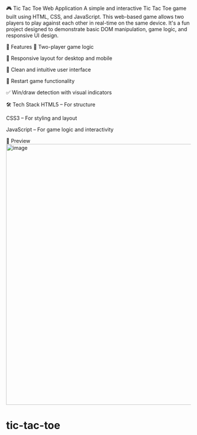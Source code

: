 🎮 Tic Tac Toe Web Application
A simple and interactive Tic Tac Toe game built using HTML, CSS, and JavaScript. This web-based game allows two players to play against each other in real-time on the same device. It's a fun project designed to demonstrate basic DOM manipulation, game logic, and responsive UI design.

🚀 Features
🧠 Two-player game logic

📱 Responsive layout for desktop and mobile

🎨 Clean and intuitive user interface

🔁 Restart game functionality

✅ Win/draw detection with visual indicators

🛠️ Tech Stack
HTML5 – For structure

CSS3 – For styling and layout

JavaScript – For game logic and interactivity

📸 Preview
<img width="568" height="710" alt="image" src="https://github.com/user-attachments/assets/575fcc4e-9c30-4260-bb14-eb9db575a956" />

# tic-tac-toe
